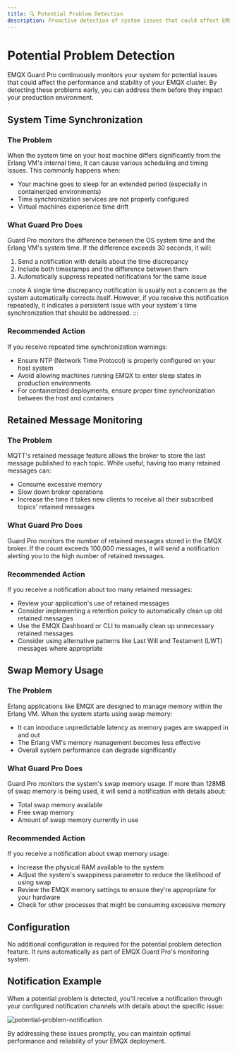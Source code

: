 ```yaml
---
title: 🔍 Potential Problem Detection
description: Proactive detection of system issues that could affect EMQX performance
---
```


# Potential Problem Detection

EMQX Guard Pro continuously monitors your system for potential issues that could affect the performance and stability of your EMQX cluster. By detecting these problems early, you can address them before they impact your production environment.

## System Time Synchronization

### The Problem

When the system time on your host machine differs significantly from the Erlang VM's internal time, it can cause various scheduling and timing issues. This commonly happens when:

- Your machine goes to sleep for an extended period (especially in containerized environments)
- Time synchronization services are not properly configured
- Virtual machines experience time drift

### What Guard Pro Does

Guard Pro monitors the difference between the OS system time and the Erlang VM's system time. If the difference exceeds 30 seconds, it will:

1. Send a notification with details about the time discrepancy
2. Include both timestamps and the difference between them
3. Automatically suppress repeated notifications for the same issue

:::note
A single time discrepancy notification is usually not a concern as the system automatically corrects itself. However, if you receive this notification repeatedly, it indicates a persistent issue with your system's time synchronization that should be addressed.
:::

### Recommended Action

If you receive repeated time synchronization warnings:

- Ensure NTP (Network Time Protocol) is properly configured on your host system
- Avoid allowing machines running EMQX to enter sleep states in production environments
- For containerized deployments, ensure proper time synchronization between the host and containers

## Retained Message Monitoring

### The Problem

MQTT's retained message feature allows the broker to store the last message published to each topic. While useful, having too many retained messages can:

- Consume excessive memory
- Slow down broker operations
- Increase the time it takes new clients to receive all their subscribed topics' retained messages

### What Guard Pro Does

Guard Pro monitors the number of retained messages stored in the EMQX broker. If the count exceeds 100,000 messages, it will send a notification alerting you to the high number of retained messages.

### Recommended Action

If you receive a notification about too many retained messages:

- Review your application's use of retained messages
- Consider implementing a retention policy to automatically clean up old retained messages
- Use the EMQX Dashboard or CLI to manually clean up unnecessary retained messages
- Consider using alternative patterns like Last Will and Testament (LWT) messages where appropriate

## Swap Memory Usage

### The Problem

Erlang applications like EMQX are designed to manage memory within the Erlang VM. When the system starts using swap memory:

- It can introduce unpredictable latency as memory pages are swapped in and out
- The Erlang VM's memory management becomes less effective
- Overall system performance can degrade significantly

### What Guard Pro Does

Guard Pro monitors the system's swap memory usage. If more than 128MB of swap memory is being used, it will send a notification with details about:

- Total swap memory available
- Free swap memory
- Amount of swap memory currently in use

### Recommended Action

If you receive a notification about swap memory usage:

- Increase the physical RAM available to the system
- Adjust the system's swappiness parameter to reduce the likelihood of using swap
- Review the EMQX memory settings to ensure they're appropriate for your hardware
- Check for other processes that might be consuming excessive memory

## Configuration

No additional configuration is required for the potential problem detection feature. It runs automatically as part of EMQX Guard Pro's monitoring system.

## Notification Example

When a potential problem is detected, you'll receive a notification through your configured notification channels with details about the specific issue:

![potential-problem-notification](/img/potential_problem_notification.png)

By addressing these issues promptly, you can maintain optimal performance and reliability of your EMQX deployment.
